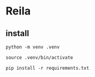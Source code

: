 # Reila


## install

```
python -m venv .venv
```

```
source .venv/bin/activate
```

```
pip install -r requirements.txt
```
